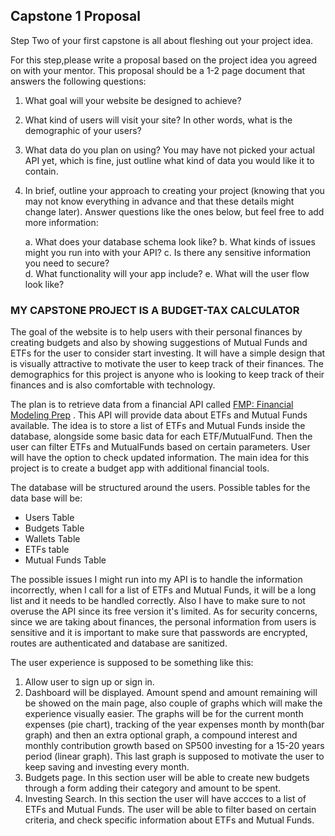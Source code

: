 ## Capstone 1 Proposal 

Step Two of your first capstone is all about fleshing out your project idea.  

For this step,please write a proposal based on the project idea you agreed on with your mentor. This
proposal should be a 1-2 page document that answers the following questions:  

1. What goal will your website be designed to achieve?  

2. What kind of users will visit your site? In other words, what is the demographic of
your users?  

3. What data do you plan on using? You may have not picked your actual API yet, which is fine, just outline what kind of data you would like it to contain.  

4. In brief, outline your approach to creating your project (knowing that you may not know everything in advance and that these details might change later). Answer questions like the ones below, but feel free to add more information:
   
   a. What does your database schema look like?
   b. What kinds of issues might you run into with your API?
   c. Is there any sensitive information you need to secure?  
   d. What functionality will your app include?
   e. What will the user flow look like?  

### MY CAPSTONE PROJECT IS A BUDGET-TAX CALCULATOR

The goal of the website is to help users with their personal finances by creating budgets and also by showing suggestions of Mutual Funds and ETFs for the user to consider start investing. It will have a simple design that is visually attractive to motivate the user to keep track of their finances. The demographics for this project is anyone who is looking to keep track of their finances and is also comfortable with technology. 

The plan is to retrieve data from a financial API called [FMP: Financial Modeling Prep](https://site.financialmodelingprep.com/) . This API will provide data about ETFs and Mutual Funds available. The idea is to store a list of ETFs and Mutual Funds inside the database, alongside some basic data for each ETF/MutualFund. Then the user can filter ETFs and MutualFunds based on certain parameters. User will have the option to check updated information. The main idea for this project is to create a budget app with additional financial tools.

The database will be structured around the users. Possible tables for the data base will be:  

 * Users Table
 * Budgets Table
 * Wallets Table
 * ETFs table
 * Mutual Funds Table  

The possible issues I might run into my API is to handle the information incorrectly, when I call for a list of ETFs and Mutual Funds, it will be a long list and it needs to be handled correctly. Also I have to make sure to not overuse the API since its free version it's limited. 
As for security concerns, since we are taking about finances, the personal information from users is sensitive and it is important to make sure that passwords are encrypted, routes are authenticated and database are sanitized. 

The user experience is supposed to be something like this: 
1. Allow user to sign up or sign in.
2. Dashboard will be displayed. Amount spend and amount remaining will be showed on the main page, also couple of graphs which will make the experience visually easier. The graphs will be for the current month expenses (pie chart), tracking of the year expenses month by month(bar graph) and then an extra optional graph, a compound interest and monthly contribution growth based on SP500 investing for a 15-20 years period (linear graph). This last graph is supposed to motivate the user to keep saving and investing every month.
3. Budgets page. In this section user will be able to create new budgets through a form adding their category and amount to be spent.
4. Investing Search. In this section the user will have accces to a list of ETFs and Mutual Funds. The user will be able to filter based on certain criteria, and check specific information about ETFs and Mutual Funds.
 


